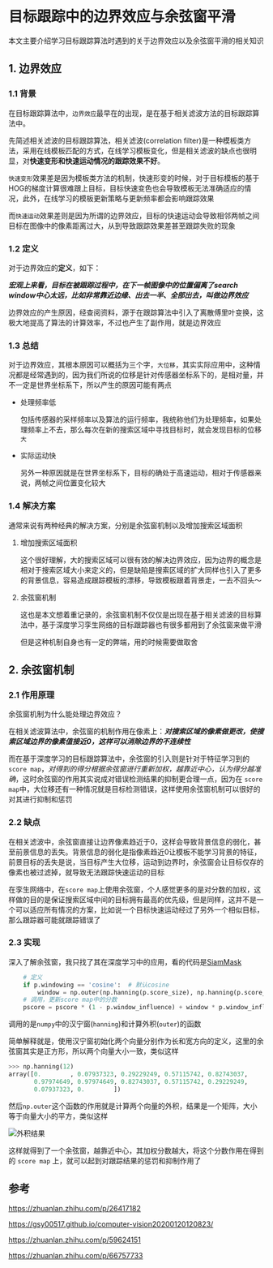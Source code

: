 # 目标跟踪中的边界效应与余弦窗平滑


本文主要介绍学习目标跟踪算法时遇到的关于边界效应以及余弦窗平滑的相关知识

<!--more-->

## 1. 边界效应

### 1.1 背景

在目标跟踪算法中，`边界效应`最早在的出现，是在基于相关滤波方法的目标跟踪算法中。

先简述相关滤波的目标跟踪算法，相关滤波(correlation filter)是一种模板类方法，采用在线模板匹配的方式，在线学习模板变化，但是相关滤波的缺点也很明显，对**快速变形和快速运动情况的跟踪效果不好**。

`快速变形`效果差是因为模板类方法的机制，快速形变的时候，对于目标模板的基于HOG的梯度计算很难跟上目标，目标快速变色也会导致模板无法准确适应的情况，此外，在线学习的模板更新策略与更新频率都会影响跟踪效果

而`快速运动`效果差则是因为所谓的边界效应，目标的快速运动会导致相邻两帧之间目标在图像中的像素距离过大，从到导致跟踪效果差甚至跟踪失败的现象

### 1.2 定义

对于边界效应的**定义**，如下：

***宏观上来看，目标在被跟踪过程中，在下一帧图像中的位置偏离了search window中心太远，比如非常靠近边缘、出去一半、全部出去，叫做边界效应***

边界效应的产生原因，经查阅资料，源于在跟踪算法中引入了离散傅里叶变换，这极大地提高了算法的计算效率，不过也产生了副作用，就是边界效应

### 1.3 总结

对于边界效应，其根本原因可以概括为三个字，`大位移`，其实实际应用中，这种情况都是经常遇到的，因为我们所说的位移是针对传感器坐标系下的，是相对量，并不一定是世界坐标系下，所以产生的原因可能有两点

- 处理频率低
  
  包括传感器的采样频率以及算法的运行频率，我统称他们为处理频率，如果处理频率上不去，那么每次在新的搜索区域中寻找目标时，就会发现目标的位移`大`

- 实际运动快
  
  另外一种原因就是在世界坐标系下，目标的确处于高速运动，相对于传感器来说，两帧之间位置变化较大

### 1.4 解决方案

通常来说有两种经典的解决方案，分别是余弦窗机制以及增加搜索区域面积

1. 增加搜索区域面积
   
   这个很好理解，大的搜索区域可以很有效的解决边界效应，因为边界的概念是相对于搜索区域大小来定义的，但是缺陷是搜索区域的扩大同样也引入了更多的背景信息，容易造成跟踪模板的漂移，导致模板跟着背景走，一去不回头～

2. 余弦窗机制
   
   这也是本文想着重记录的，余弦窗机制不仅仅是出现在基于相关滤波的目标算法中，基于深度学习孪生网络的目标跟踪器也有很多都用到了余弦窗来做平滑
   
   但是这种机制自身也有一定的弊端，用的时候需要做取舍

## 2. 余弦窗机制

### 2.1 作用原理

余弦窗机制为什么能处理边界效应？

在相关滤波算法中，余弦窗的机制作用在像素上：***对搜索区域的像素做更改，使搜索区域边界的像素值接近0，这样可以消除边界的不连续性***

而在基于深度学习的目标跟踪算法中，余弦窗的引入则是针对于特征学习到的`score map`，*对得到的得分根据余弦窗进行重新加权，越靠近中心，认为得分越准确*，这时余弦窗的作用其实说成对错误检测结果的抑制更合理一点，因为在 `score map`中，大位移还有一种情况就是目标检测错误，这样使用余弦窗机制可以很好的对其进行抑制和惩罚

### 2.2 缺点

在相关滤波中，余弦窗直接让边界像素趋近于0，这样会导致背景信息的弱化，甚至前景信息的丢失。背景信息的弱化是指像素趋近0让模板不能学习背景的特征，前景目标的丢失是说，当目标产生大位移，运动到边界时，余弦窗会让目标仅存的像素也被过滤掉，就导致无法跟踪快速运动的目标

在孪生网络中，在`score map`上使用余弦窗，个人感觉更多的是对分数的加权，这样做的目的是保证搜索区域中间的目标拥有最高的优先级，但是同样，这并不是一个可以适应所有情况的方案，比如说一个目标快速运动经过了另外一个相似目标，那么跟踪器可能就跟踪错误了

### 2.3 实现

深入了解余弦窗，我只找了其在深度学习中的应用，看的代码是[SiamMask](https://github.com/foolwood/SiamMask/blob/master/tools/test.py#L157)

```python
    # 定义
    if p.windowing == 'cosine':  # 默认cosine
        window = np.outer(np.hanning(p.score_size), np.hanning(p.score_size))   # 求外积 <(25, 25), float64>
    # 调用，更新score map中的分数
    pscore = pscore * (1 - p.window_influence) + window * p.window_influence  # ndarray<(3125,), float64>
```

调用的是`numpy`中的汉宁窗(`hanning`)和计算外积(`outer`)的函数

简单解释就是，使用汉宁窗初始化两个向量分别作为长和宽方向的定义，这里的余弦窗其实是正方形，所以两个向量大小一致，类似这样

```python
>>> np.hanning(12)
array([0.        , 0.07937323, 0.29229249, 0.57115742, 0.82743037,
       0.97974649, 0.97974649, 0.82743037, 0.57115742, 0.29229249,
       0.07937323, 0.        ])
```

然后`np.outer`这个函数的作用就是计算两个向量的外积，结果是一个矩阵，大小等于向量大小的平方，类似这样

![外积结果](https://raw.githubusercontent.com/shmilywh/PicturesForBlog/master/2021/01/27-13-56-27-%E9%80%89%E5%8C%BA_584.png)

这样就得到了一个余弦窗，越靠近中心，其加权分数越大，将这个分数作用在得到的 `score map` 上，就可以起到对跟踪结果的惩罚和抑制作用了

## 参考

https://zhuanlan.zhihu.com/p/26417182

https://gsy00517.github.io/computer-vision20200120120823/

https://zhuanlan.zhihu.com/p/59624151

https://zhuanlan.zhihu.com/p/66757733

